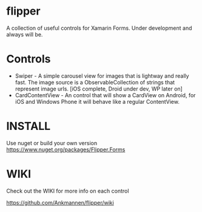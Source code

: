 # flipper

A collection of useful controls for Xamarin Forms. Under development and always will be.

# Controls

* Swiper - A simple carousel view for images that is lightway and really fast. The image source is a ObservableCollection of strings that represent image urls. [iOS complete, Droid under dev, WP later on]
* CardContentView - An control that will show a CardView on Android, for iOS and Windows Phone it will behave like a regular ContentView.

# INSTALL

Use nuget or build your own version
https://www.nuget.org/packages/Flipper.Forms

# WIKI

Check out the WIKI for more info on each control

https://github.com/Ankmannen/flipper/wiki


